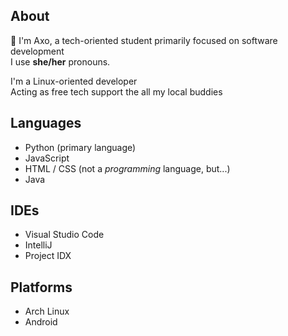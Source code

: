 ## About
👋 I'm Axo, a tech-oriented student primarily focused on software development\
I use **she/her** pronouns.

I'm a Linux-oriented developer\
Acting as free tech support the all my local buddies

## Languages

- Python (primary language)
- JavaScript
- HTML / CSS (not a *programming* language, but...)
- Java

## IDEs
- Visual Studio Code
- IntelliJ
- Project IDX

## Platforms
- Arch Linux
- Android
